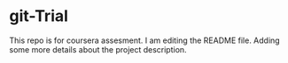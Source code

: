 # git-Trial
This repo is for coursera assesment.
I am editing the README file. Adding some more details about the project description.

